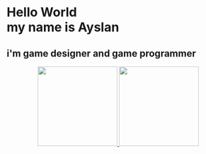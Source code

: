 <h1>Hello World <br> my name is Ayslan</h1>
<h2>i'm game designer and game programmer</h2>
<div align="center">
  <a href="https://github.com/Ayslan-gamedev">
  <img height="180em" src="https://github-readme-stats.vercel.app/api?username=Ayslan-gamedev&show_icons=true&theme=tokyonight&include_all_commits=true&count_private=true"/>
  <img height="180em" src="https://github-readme-stats.vercel.app/api/top-langs/?username=Ayslan-gamedev&layout=compact&langs_count=7&theme=tokyonight"/>
</div>
 
